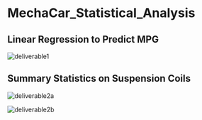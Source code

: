 # MechaCar_Statistical_Analysis  
## Linear Regression to Predict MPG  
![deliverable1](https://user-images.githubusercontent.com/96501958/163740627-b63bd797-bb5e-4a9b-a4c1-9aa2d26d345f.png)  

## Summary Statistics on Suspension Coils  
![deliverable2a](https://user-images.githubusercontent.com/96501958/163740781-f3e0a4e2-d260-4f7a-82e8-afcda2a2c044.png)  

![deliverable2b](https://user-images.githubusercontent.com/96501958/163740787-414a4bf8-2cb0-4e70-a5a7-06b16ceb19d0.png)  
